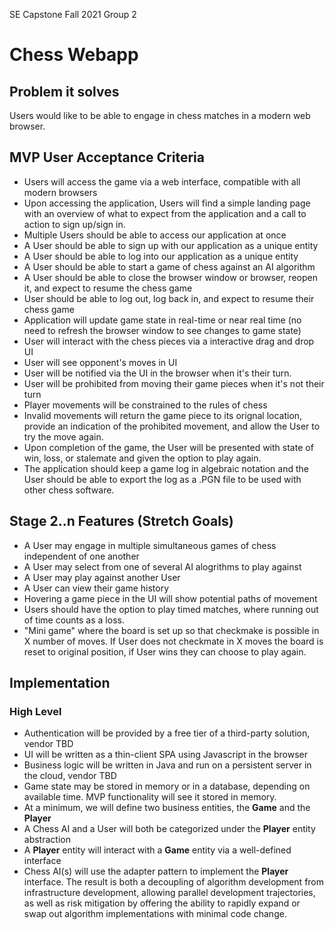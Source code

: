 SE Capstone Fall 2021 Group 2

# Chess Webapp

## Problem it solves

Users would like to be able to engage in chess matches in a modern web browser.

## MVP User Acceptance Criteria

- Users will access the game via a web interface, compatible with all modern browsers
- Upon accessing the application, Users will find a simple landing page with an overview of what to expect from the application and a call to action to sign up/sign in.
- Multiple Users should be able to access our application at once
- A User should be able to sign up with our application as a unique entity
- A User should be able to log into our application as a unique entity
- A User should be able to start a game of chess against an AI algorithm
- A User should be able to close the browser window or browser, reopen it, and expect to resume the chess game
- User should be able to log out, log back in, and expect to resume their chess game
- Application will update game state in real-time or near real time (no need to refresh the browser window to see changes to game state)
- User will interact with the chess pieces via a interactive drag and drop UI
- User will see opponent's moves in UI
- User will be notified via the UI in the browser when it's their turn.
- User will be prohibited from moving their game pieces when it's not their turn
- Player movements will be constrained to the rules of chess
- Invalid movements will return the game piece to its orignal location, provide an indication of the prohibited movement, and allow the User to try the move again.
- Upon completion of the game, the User will be presented with state of win, loss, or stalemate and given the option to play again.
- The application should keep a game log in algebraic notation and the User should be able to export the log as a .PGN file to be used with other chess software.

## Stage 2..n Features (Stretch Goals)

- A User may engage in multiple simultaneous games of chess independent of one another
- A User may select from one of several AI alogrithms to play against
- A User may play against another User
- A User can view their game history
- Hovering a game piece in the UI will show potential paths of movement
- Users should have the option to play timed matches, where running out of time counts as a loss.
- "Mini game" where the board is set up so that checkmake is possible in X number of moves. If User does not checkmate in X moves the board is reset to original position, if User wins they can choose to play again.

## Implementation

### High Level

- Authentication will be provided by a free tier of a third-party solution, vendor TBD
- UI will be written as a thin-client SPA using Javascript in the browser
- Business logic will be written in Java and run on a persistent server in the cloud, vendor TBD
- Game state may be stored in memory or in a database, depending on available time. MVP functionality will see it stored in memory.
- At a minimum, we will define two business entities, the **Game** and the **Player**
- A Chess AI and a User will both be categorized under the **Player** entity abstraction
- A **Player** entity will interact with a **Game** entity via a well-defined interface
- Chess AI(s) will use the adapter pattern to implement the **Player** interface. The result is both a decoupling of algorithm development from infrastructure development, allowing parallel development trajectories, as well as risk mitigation by offering the ability to rapidly expand or swap out algorithm implementations with minimal code change.
